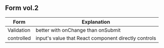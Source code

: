 ## Form vol.2

| Form       | Explanation                                          |
| ---------- | ---------------------------------------------------- |
| Validation | better with onChange than onSubmit                   |
| controlled | input's value that React component directly controls |
